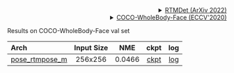 <!-- [ALGORITHM] -->

<details>
<summary align="right"><a href="https://arxiv.org/abs/2212.07784">RTMDet (ArXiv 2022)</a></summary>

```bibtex
@misc{lyu2022rtmdet,
      title={RTMDet: An Empirical Study of Designing Real-Time Object Detectors},
      author={Chengqi Lyu and Wenwei Zhang and Haian Huang and Yue Zhou and Yudong Wang and Yanyi Liu and Shilong Zhang and Kai Chen},
      year={2022},
      eprint={2212.07784},
      archivePrefix={arXiv},
      primaryClass={cs.CV}
}
```

</details>

<!-- [DATASET] -->

<details>
<summary align="right"><a href="https://link.springer.com/chapter/10.1007/978-3-030-58545-7_12">COCO-WholeBody-Face (ECCV'2020)</a></summary>

```bibtex
@inproceedings{jin2020whole,
  title={Whole-Body Human Pose Estimation in the Wild},
  author={Jin, Sheng and Xu, Lumin and Xu, Jin and Wang, Can and Liu, Wentao and Qian, Chen and Ouyang, Wanli and Luo, Ping},
  booktitle={Proceedings of the European Conference on Computer Vision (ECCV)},
  year={2020}
}
```

</details>

Results on COCO-WholeBody-Face val set

| Arch                                                          | Input Size |  NME   |                              ckpt                              |                              log                              |
| :------------------------------------------------------------ | :--------: | :----: | :------------------------------------------------------------: | :-----------------------------------------------------------: |
| [pose_rtmpose_m](/configs/face_2d_keypoint/rtmpose/coco_wholebody_face/rtmpose-m_8xb32-60e_coco-wholebody-face-256x256.py) |  256x256   | 0.0466 | [ckpt](https://download.openmmlab.com/mmpose/v1/projects/rtmpose/rtmpose-m_simcc-coco-wholebody-face_pt-aic-coco_60e-256x256-62026ef2_20230228.pth) | [log](https://download.openmmlab.com/mmpose/v1/projects/rtmpose/rtmpose-m_simcc-coco-wholebody-face_pt-aic-coco_60e-256x256-62026ef2_20230228.json) |
